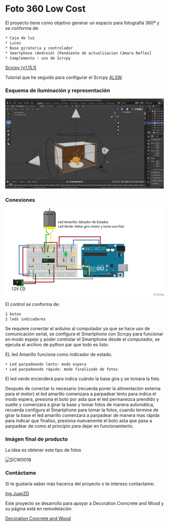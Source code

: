 # Foto 360 Low Cost

El proyecto tiene como objetivo generar un espacio para fotografiá 360º  y se conforma de:

    * Caja de luz
    * Luces
    * Base giratoria y controlador
    * Smartphone (Android) [Pendiente de actualizacion Cámara Reflex]
    * Complemento : uso de Scrcpy
   [Scrcpy (v1.15.1)](https://github.com/Genymobile/scrcpy)

Tutorial que he seguido para configurar el Scrcpy [ALSW](https://nocheprogramacion.com/Tutoriales/065_Como_ver_tu_celular_en_tu_PC.html)


### Esquema de iluminación y representación

![Caja de luz](/Fotos%20auxiliares/Captura%20de%20pantalla_2020-11-17_12-49-22.png) 


### Conexiones

![Diagrama](/Conexiones.png)

El control se conforma de:
    
    1 boton
    2 leds indicadores

Se requiere conectar el arduino al computador ya que se hace uso de comunicación serial, se configura el  Smartphone con  Scrcpy para funcionar en modo espejo y poder controlar el  Smartphone desde el computador, se ejecuta el archivo de python par que todo es listo.

EL led Amarillo funciona como indicador de estado.
    
    • Led parpadeando lento: modo espera
    • Led parpadeando rápido: modo finalizado de fotos
      
El led verde encenderá para indica cuándo la base gira y se tomara la foto.

Después de conectar lo necesario  (recuerda poner la alimentación externa para el motor) el led amarillo comenzara a parpadear lento para indica el modo espera, presiona el boto por asta que el led permanezca prendido y suelte y comenzara a girar la base  y tomar fotos de manera automática, recuerda configura el Smartphone para tomar la fotos, cuando termine de girar la base el led amarillo comenzara a parpadear de manera mas rápida para indicar que finaliso, presiona nuevamente el boto asta que pasa a parpadear de como al principio para dejar  en funcionamiento.    


### Imágen final de producto 
La idea es obtener este tipo de fotos

<img src="/Fotos%20auxiliares/DCW0018.gif" width="400" height="400" ALT="DCW0018"/>

### Contáctame
Si te gustaría saber más hacerca del proyecto o te intereso contactame:

[Ing.JuanZD](https://ingjuanzd.github.io/)

Este proyecto se desarrollo para apoyar a Decoration Croncrete and Wood y su página está en remodelación

[Decoration Concrete and Wood](https://www.instagram.com/decorationcw/)

